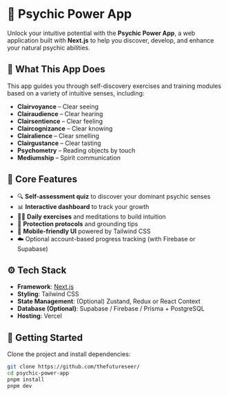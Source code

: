 # 🔮 Psychic Power App

Unlock your intuitive potential with the **Psychic Power App**, a web application built with **Next.js** to help you discover, develop, and enhance your natural psychic abilities.

## 🌟 What This App Does

This app guides you through self-discovery exercises and training modules based on a variety of intuitive senses, including:

- **Clairvoyance** – Clear seeing  
- **Clairaudience** – Clear hearing  
- **Clairsentience** – Clear feeling  
- **Claircognizance** – Clear knowing  
- **Clairalience** – Clear smelling  
- **Clairgustance** – Clear tasting  
- **Psychometry** – Reading objects by touch  
- **Mediumship** – Spirit communication

## 🧠 Core Features

- 🔍 **Self-assessment quiz** to discover your dominant psychic senses  
- 📊 **Interactive dashboard** to track your growth  
- 🧘‍♀️ **Daily exercises** and meditations to build intuition  
- 🔐 **Protection protocols** and grounding tips  
- 📱 **Mobile-friendly UI** powered by Tailwind CSS  
- ☁️ Optional account-based progress tracking (with Firebase or Supabase)

## ⚙️ Tech Stack

- **Framework**: [Next.js](https://nextjs.org/)
- **Styling**: Tailwind CSS  
- **State Management**: (Optional) Zustand, Redux or React Context  
- **Database (Optional)**: Supabase / Firebase / Prisma + PostgreSQL  
- **Hosting**: Vercel

## 🚀 Getting Started

Clone the project and install dependencies:

```bash
git clone https://github.com/thefutureseer/
cd psychic-power-app
pnpm install
pnpm dev
